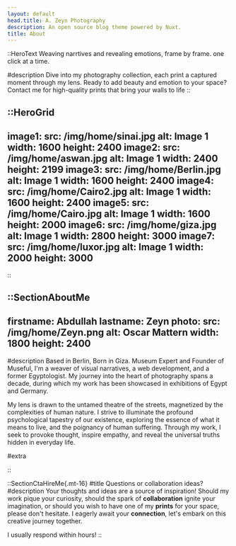```yaml
---
layout: default
head.title: A. Zeyn Photography
description: An open source blog theme powered by Nuxt.
title: About
---
```


::HeroText
Weaving narrtives and revealing emotions, frame by frame. one click at a time.

#description
Dive into my photography collection, each print a captured moment through my lens. Ready to add beauty and emotion to your space? Contact me for high-quality prints that bring your walls to life
::

::HeroGrid
---
image1:
  src: /img/home/sinai.jpg
  alt: Image 1
  width: 1600
  height: 2400
image2:
  src: /img/home/aswan.jpg
  alt: Image 1
  width: 2400
  height: 2199
image3:
  src: /img/home/Berlin.jpg
  alt: Image 1
  width: 1600
  height: 2400
image4:
  src: /img/home/Cairo2.jpg
  alt: Image 1
  width: 1600
  height: 2400
image5:
  src: /img/home/Cairo.jpg
  alt: Image 1
  width: 1600
  height: 2000
image6:
  src: /img/home/giza.jpg
  alt: Image 1
  width: 2800
  height: 3000
image7:
  src: /img/home/luxor.jpg
  alt: Image 1
  width: 2000
  height: 3000
---
::

::SectionAboutMe
---
firstname: Abdullah
lastname: Zeyn
photo:
  src: /img/home/Zeyn.png
  alt: Oscar Mattern
  width: 1800
  height: 2400
---
#description
Based in Berlin, Born in Giza. Museum Expert and Founder of Museful, I'm a weaver of visual narratives, a web development, and a former Egyptologist. My journey into the heart of photography spans a decade, during which my work has been showcased in exhibitions of Egypt and Germany.

My lens is drawn to the untamed theatre of the streets, magnetized by the complexities of human nature. I strive to illuminate the profound psychological tapestry of our existence, exploring the essence of what it means to live, and the poignancy of human suffering. Through my work, I seek to provoke thought, inspire empathy, and reveal the universal truths hidden in everyday life.



#extra

::


::SectionCtaHireMe{.mt-16}
#title
Questions or collaboration ideas?
#description
Your thoughts and ideas are a source of inspiration! Should my work pique your curiosity, should the spark of __collaboration__ ignite your imagination, or should you wish to have one of my __prints__ for your space, please don't hesitate. I eagerly await your __connection__, let's embark on this creative journey together.

I usually respond within hours!
::
